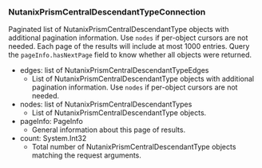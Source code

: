 ### NutanixPrismCentralDescendantTypeConnection
Paginated list of NutanixPrismCentralDescendantType objects with additional pagination information. Use `nodes` if per-object cursors are not needed. Each page of the results will include at most 1000 entries. Query the `pageInfo.hasNextPage` field to know whether all objects were returned.

- edges: list of NutanixPrismCentralDescendantTypeEdges
  - List of NutanixPrismCentralDescendantType objects with additional pagination information. Use `nodes` if per-object cursors are not needed.
- nodes: list of NutanixPrismCentralDescendantTypes
  - List of NutanixPrismCentralDescendantType objects.
- pageInfo: PageInfo
  - General information about this page of results.
- count: System.Int32
  - Total number of NutanixPrismCentralDescendantType objects matching the request arguments.
